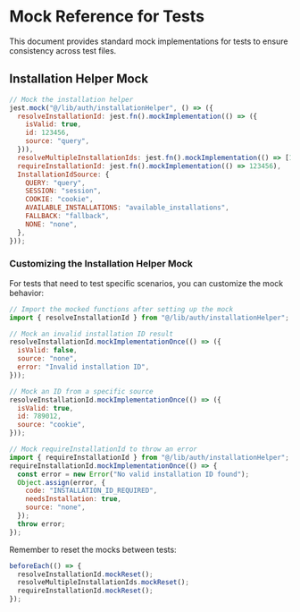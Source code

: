 # Mock Reference for Tests

This document provides standard mock implementations for tests to ensure consistency across test files.

## Installation Helper Mock

```javascript
// Mock the installation helper
jest.mock("@/lib/auth/installationHelper", () => ({
  resolveInstallationId: jest.fn().mockImplementation(() => ({
    isValid: true,
    id: 123456,
    source: "query",
  })),
  resolveMultipleInstallationIds: jest.fn().mockImplementation(() => [123456]),
  requireInstallationId: jest.fn().mockImplementation(() => 123456),
  InstallationIdSource: {
    QUERY: "query",
    SESSION: "session",
    COOKIE: "cookie",
    AVAILABLE_INSTALLATIONS: "available_installations",
    FALLBACK: "fallback",
    NONE: "none",
  },
}));
```

### Customizing the Installation Helper Mock

For tests that need to test specific scenarios, you can customize the mock behavior:

```javascript
// Import the mocked functions after setting up the mock
import { resolveInstallationId } from "@/lib/auth/installationHelper";

// Mock an invalid installation ID result
resolveInstallationId.mockImplementationOnce(() => ({
  isValid: false,
  source: "none",
  error: "Invalid installation ID",
}));

// Mock an ID from a specific source
resolveInstallationId.mockImplementationOnce(() => ({
  isValid: true,
  id: 789012,
  source: "cookie",
}));

// Mock requireInstallationId to throw an error
import { requireInstallationId } from "@/lib/auth/installationHelper";
requireInstallationId.mockImplementationOnce(() => {
  const error = new Error("No valid installation ID found");
  Object.assign(error, {
    code: "INSTALLATION_ID_REQUIRED",
    needsInstallation: true,
    source: "none",
  });
  throw error;
});
```

Remember to reset the mocks between tests:

```javascript
beforeEach(() => {
  resolveInstallationId.mockReset();
  resolveMultipleInstallationIds.mockReset();
  requireInstallationId.mockReset();
});
```
